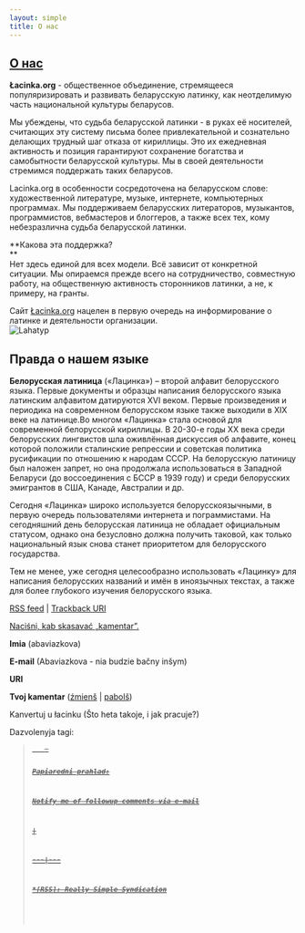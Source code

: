```yaml
---
layout: simple
title: О нас
---
```






## [О нас](https://lacinka.org/?page_id=28 "О нас")

**Łacinka.org** \- общественное объединение, стремящееся популяризировать и
развивать беларусскую латинку, как неотделимую часть национальной культуры
беларусов.

Мы убеждены, что судьба беларусской латинки - в руках её носителей, считающих
эту систему письма более привлекательной и сознательно делающих трудный шаг
отказа от кириллицы. Это их ежедневная активность и позиция гарантируют
сохранение богатства и самобытности беларусской культуры. Мы в своей
деятельности стремимся поддержать таких беларусов.

Lacinka.org в особенности сосредоточена на беларусском слове: художественной
литературе, музыке, интернете, компьютерных программах. Мы поддерживаем
беларусских литераторов, музыкантов, программистов, вебмастеров и блоггеров, а
также всех тех, кому небезразлична судьба беларусской латинки.

**Какова эта поддержка?  
**  
Нет здесь единой для всех модели. Всё зависит от конкретной ситуации. Мы
опираемся прежде всего на сотрудничество, совместную работу, на общественную
активность сторонников латинки, а не, к примеру, на гранты.

Сайт [Łacinka.org](https://lacinka.org "Łacinka.org") нацелен в первую очередь
на информирование о латинке и деятельности организации.  
![Lahatyp](https://lacinka.org/wp-content/uploads/2006/07/lahatyp.png)

## Правда о нашем языке

**Белорусская латиница** («Лацинка») – второй алфавит белорусского языка.
Первые документы и образцы написания белорусского языка латинским алфавитом
датируются XVI веком. Первые произведения и периодика на современном
белорусском языке также выходили в XIX веке на латинице.Во многом «Лацинка»
стала основой для современной белорусской кириллицы. В 20-30-е годы ХХ века
среди белорусских лингвистов шла оживлённая дискуссия об алфавите, конец
которой положили сталинские репрессии и советская политика русификации по
отношению к народам СССР. На белорусскую латиницу был наложен запрет, но она
продолжала использоваться в Западной Беларуси (до воссоединения с БССР в 1939
году) и среди белорусских эмигрантов в США, Канаде, Австралии и др.

Сегодня «Лацинка» широко используется белорусскоязычными, в первую очередь
пользователями интернета и пограммистами. На сегодняшний день белорусская
латиница не обладает официальным статусом, однако она безусловно должна
получить таковой, как только национальный язык снова станет приоритетом для
белорусского государства.

Тем не менее, уже сегодня целесообразно использовать «Лацинку» для написания
белорусских названий и имён в иноязычных текстах, а также для более глубокого
изучения белорусского языка.

[RSS feed](https://lacinka.org/?feed=rss2&p=28) | [Trackback
URI](https://lacinka.org/wp-trackback.php?p=28)

[ Naciśni, kab skasavać „kamentar”. ](javascript:reRoot\(\))

**Imia** (abaviazkova)

**E-mail** (Abaviazkova - nia budzie bačny inšym)

**URI**

**Tvoj kamentar** ([źmienš](javascript:changeCommentSize\(-80\);) |
[pabolš](javascript:changeCommentSize\(80\)))

 Kanvertuj u łacinku (Što heta takoje, i jak pracuje?)

Dazvolenyja tagi: <a href="" title=""> <abbr title=""> <acronym title=""> <b>
<blockquote cite=""> <code> <em> <i> <strike> <strong>

Papiaredni prahlad:

Notify me of followup comments via e-mail


|

 
  
  
---|---  
  







 



  *[RSS]: Really Simple Syndication


